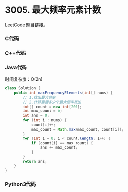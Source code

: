# 3005. 最大频率元素计数
LeetCode [题目链接](https://leetcode.cn/problems/count-elements-with-maximum-frequency/description/)。
### C代码

### C++代码

### Java代码
时间复杂度：O(2n)
```Java
class Solution {
    public int maxFrequencyElements(int[] nums) {
        // 1.找出最大频率
        // 2.计算需要多少个最大频率相加
        int[] count = new int[200];
        int max_count = 0;
        int ans = 0;
        for (int i : nums) {
            count[i]++;
            max_count = Math.max(max_count, count[i]);
        }
        for (int i = 0; i < count.length; i++) {
            if (count[i] == max_count) {
                ans += max_count;
            }
        }
        return ans;
    }
}
```

### Python3代码